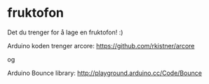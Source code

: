 # fruktofon

Det du trenger for å lage en fruktofon! :)

Arduino koden trenger arcore:   https://github.com/rkistner/arcore

og 

Arduino Bounce library:   http://playground.arduino.cc/Code/Bounce